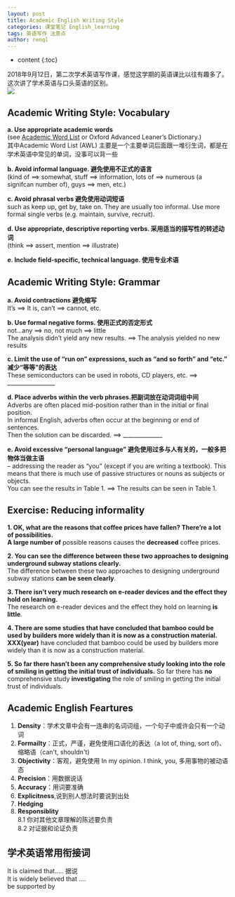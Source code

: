 ```yaml
---
layout: post
title: Academic English Writing Style
categories: 课堂笔记 English_learning
tags: 英语写作 注意点
author: renql
---
```


* content
{:toc}

2018年9月12日，第二次学术英语写作课，感觉这学期的英语课比以往有趣多了。这次讲了学术英语与口头英语的区别。    
![](http://wx2.sinaimg.cn/mw690/006fa9Xlgy1fv865my3bfj30sy0d30tt.jpg)  

## Academic Writing Style: Vocabulary
**a. Use appropriate academic words**  
(see <a href="http://www.uefap.com/vocab/select/awl.htm" target="_blank"> Academic Word List</a> or Oxford Advanced Leaner’s Dictionary.)   
其中Academic Word List (AWL) 主要是一个主要单词后面跟一堆衍生词，都是在学术英语中常见的单词，没事可以背一些

**b. Avoid informal language. 避免使用不正式的语言**  
(kind of ==> somewhat, stuff ==> information, 
lots of ==> numerous (a signifcan number of), guys ==> men, etc.)

**c. Avoid phrasal verbs 避免使用动词短语**  
such as keep up, get by, take on. They are usually too informal. Use more formal single verbs (e.g. maintain, survive, recruit).

**d. Use appropriate, descriptive reporting verbs. 采用适当的描写性的转述动词**  
(think ==> assert, mention ==> illustrate)

**e. Include field-specific, technical language. 使用专业术语**

## Academic Writing Style: Grammar
**a. Avoid contractions 避免缩写**  
It’s ==> It is,    can’t ==> cannot, etc.

**b. Use formal negative forms. 使用正式的否定形式**  
not…any ==> no,     not much ==> little   
The analysis didn’t yield any new results. ==> The analysis  yielded no new results

**c. Limit the use of “run on” expressions, such as “and so forth” and “etc.” 减少“等等”的表达**   
 These semiconductors can be used in robots, CD players, etc. ==>  _________________

**d. Place adverbs within the verb phrases.把副词放在动词词组中间**  
 Adverbs are often placed mid-position rather than in the initial or final position.   
 In informal English, adverbs often occur at the beginning or end of sentences.   
Then the solution can be discarded. ==> ______________

**e. Avoid excessive “personal language” 避免使用过多与人有关的，一般多把物体当做主语**   
– addressing the reader as “you” (except if you are writing a textbook). 
This means that there is much use of passive structures or nouns as subjects or objects.  
You can see the results in Table 1. ==> The results can be seen in Table 1. 

## Exercise: Reducing informality
**1. OK, what are the reasons that coffee prices have fallen? There’re a lot of possibilities.**  
**A large number of** possible reasons causes the **decreased** coffee prices.

**2. You can see the difference between these two approaches to designing underground subway stations clearly.**  
The difference between these two approaches to designing underground subway stations **can be seen clearly**.

**3. There isn’t very much research on e-reader devices and the effect they hold on learning.**  
The research on e-reader devices and the effect they hold on learning **is little**.

**4. There are some studies that have concluded that bamboo could be used by builders more widely than it is now as a construction material.**  
**XXX(year)** have concluded that bamboo could be used by builders more widely than it is now as a construction material.

**5. So far there hasn’t been any comprehensive study looking into the role of smiling in getting the initial trust of individuals.**
So far there has **no** comprehensive study **investigating** the role of smiling in getting the initial trust of individuals.

## Academic English Feartures
1. **Density**：学术文章中会有一连串的名词词组，一个句子中或许会只有一个动词  
2. **Formailty**：正式，严谨，避免使用口语化的表达（a lot of, thing, sort of)、缩略语（can't, shouldn't)  
3. **Objectivity**：客观，避免使用 In my opinion. I think, you, 多用事物的被动语态
4. **Precision**：用数据说话
5. **Accuracy**：用词要准确  
6. **Explicitness**,说到别人想法时要说到出处  
7. **Hedging**  
8. **Responsiblity**  
	 8.1 你对其他文章理解的陈述要负责  
	 8.2 对证据和论证负责  

## 学术英语常用衔接词
It is claimed that..... 据说   
It is widely believed that ....   
be supported by  

